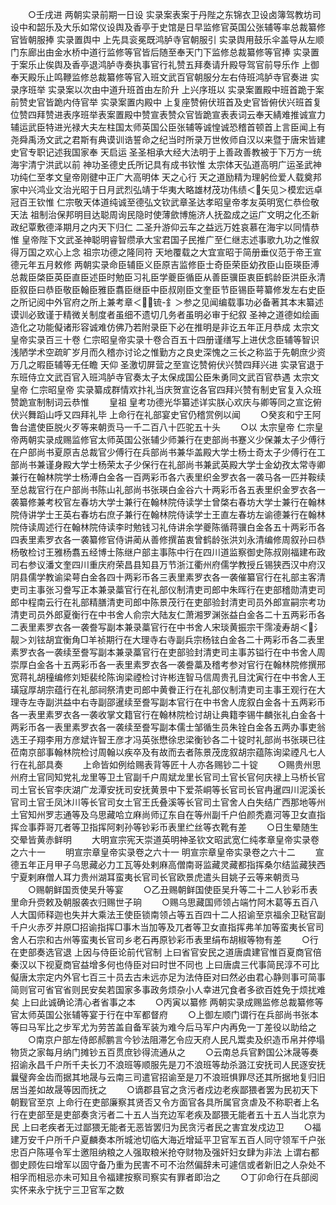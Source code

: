 <!-- { "loadSidebar": true } -->
　　○壬戌进  两朝实录前期一日设  实录案表案于丹陛之东锦衣卫设卤簿驾教坊司设中和韶乐及大乐如常仪设舆及香亭于史馆是日早监修官英国公张辅等率总裁纂修官皆朝服捧  实录置舆中  上先具衮冕既鸿胪寺官朝服引  实录舆用鼓乐伞盖导从左顺门东廊出由金水桥中道行监修等官皆后随至奉天门下监修总裁纂修等官捧  实录置于案乐止俟舆及香亭退鸿胪寺奏执事官行礼赞五拜奏请升殿导驾官前导乐作  上御奉天殿乐止鸣鞭监修总裁纂修等官入班文武百官朝服分左右侍班鸿胪寺官奏进  实录序班举  实录案以次由中道升班首由左阶升  上兴序班以  实录案置殿中班首跪于案前赞史官皆跪内侍官举  实录案置内殿中  上复座赞俯伏班首及史官皆俯伏兴班首复位赞四拜赞进表序班举表案置殿中赞宣表赞众官皆跪宣表表词云奉天綪难推诚宣力辅运武臣特进光禄大夫左柱国太师英国公臣张辅等诚惶诚恐稽首顿首上言臣闻上有尧舜禹汤文武之君斯有典谟训诰誓命之纪当时所录万世攸师自汉以来暨于唐宋皆建史官专职记述我国家奉  天启运  圣圣相承大经大法明于上善政善教被于下万方一统海宇清宁洪武以前  神功圣德史氏所记具有成书钦惟  太宗体天弘道高明广运圣武神功纯仁至孝文皇帝刚徤中正广大高明体  天之心行  天之道励精为理躬俭爱人载奠邦家中兴鸿业文治光昭于日月武烈弘靖于华夷大略雄材茂功伟绩＜矢见＞模宏远卓冠百王钦惟  仁宗敬天体道纯诚至德弘文钦武章圣达孝昭皇帝孝友英明宽仁恭俭敬  天法  祖制治保邦明目达聪周询民隐时使薄歛博施济人抚盈成之运广文明之化丕新政纪覃敷德泽期月之内天下归仁  二圣升游仰云车之益远万姓哀慕在海宇以同情恭惟  皇帝陛下文武圣神聪明睿智缵承大宝君国子民推广至仁继志述事歌九功之惟叙得万国之欢心上念  祖宗功德之隆同符  天地覆载之大宜宣昭于简册垂仪范于帝王宣德元年五月敕修  两朝实录命臣辅臣义臣原吉监修臣士奇臣荣臣幼孜臣山臣瑛臣溥总裁臣棨臣英臣直臣述臣时勉臣习礼臣学夔臣循臣从善臣骥臣衷臣鹤龄臣洪臣永清臣叙臣曰恭臣敬臣翰臣雅臣翥臣继臣中臣叔刚臣文奎臣节臣锡臣萼纂修发左右史臣之所记阅中外官府之所上兼考章＜锍-釒＞参之见闻编载事功必备著其本末纂述谟训必致谨于精微关制度者虽细不遗切几务者虽明必审于纪叙  圣神之道德如绘画造化之功能儗诸形容诚难仿佛乃若附录臣下必在推明是非讫五年正月恭成  太宗文皇帝实录百三十卷  仁宗昭皇帝实录十卷合百五十四册谨缮写上进伏念臣辅等智识浅陋学术空疏旷岁月而久稽亦讨论之惟勤方之良史深愧之三长之称监于先朝庶少资万几之暇臣辅等无任瞻  天仰  圣激切屏营之至宣讫赞俯伏兴赞四拜兴进  实录官退于东班侍立文武百官入班鸿胪寺官奏太子太保成国公臣朱勇同文武百官恭遇  太宗文皇帝  仁宗昭皇帝  实录纂成群情欢抃礼当庆贺宣讫各官四拜兴赞有制史官复入众班赞跪宣制制词云恭惟
　　皇祖  皇考功德光华纂述详实朕心欢庆与卿等同之宣讫俯伏兴舞蹈山呼又四拜礼毕  上命行在礼部宴史官仍稽赏例以闻
　　○癸亥和宁王阿鲁台遣使臣脱火歹等来朝贡马一千二百八十匹驼五十头
　　○以  太宗皇帝  仁宗皇帝两朝实录成赐监修官太师英国公张辅少师兼行在吏部尚书蹇义少保兼太子少傅行在户部尚书夏原吉总裁官少傅行在兵部尚书兼华盖殿大学士杨士奇太子少傅行在工部尚书兼谨身殿大学士杨荣太子少保行在礼部尚书兼武英殿大学士金幼孜太常寺卿兼行在翰林院学士杨溥白金各一百两彩币各六表里织金罗衣各一袭马各一匹并鞍续至总裁官行在户部尚书陈山礼部尚书张瑛白金谷六十两彩币各五表里织金罗衣各一袭纂修兼考校官左春坊大学士兼行在翰林院侍读学士曾棨右春坊大学士兼行在翰林院侍讲学士王英右春坊右庶子兼行在翰林院侍读学士王直左春坊左谕德兼行在翰林院侍读周述行在翰林院侍读李时勉钱习礼侍讲余学夔陈循蒋骥白金各五十两彩币各四表里素罗衣各一袭纂修官侍讲蔺从善修撰苖衷曾鹤龄张洪刘永清编修周叙孙曰恭杨敬检讨王雅杨翥五经博士陈继户部主事陈中行在四川道监察御史陈叔刚福建布政司右参议潘文奎四川重庆府荣昌县知县万节浙江衢州府儒学教授丘锡狭西汉中府汉阴县儒学教谕梁萼白金各四十两彩币各三表里素罗衣各一袭催纂官行在礼部主客清吏司主事张习誊写正本兼录藁官行在礼部仪制清吏司郎中朱晖行在吏部稽勋清吏司郎中程南云行在礼部精膳清吏司郎中陈景茂行在吏部验封清吏司员外郎宣嗣宗考功清吏司员外郎夏衡行在中书舍人俞宗大陆友仁萧湘罗渊张益白金各二十五两彩币各二表里素罗衣各一袭誊写副本兼录藁官行在中书舍人宋琰黄振宗干霈凌寿胡＜氵靓＞刘铉胡宜衡角□羊祯期行在大理寺右寺副兵宗杨铉白金各二十两彩币各二表里素罗衣各一袭续至誊写副本兼录藁官行在吏部验封清吏司主事苏镒行在中书舍人周崇厚白金各十五两彩币各一表里素罗衣各一袭誊藁及稽考参对官行在翰林院修撰邢宽蒋礼胡穜编修刘矩裴纶陈询梁禋检讨许彬连智马信周贵孔目沈寅行在中书舍人王璜寇厚胡宗蕴行在礼部祠祭清吏司郎中黄餋正行在礼部仪制清吏司主事王观行在大理寺左寺副洪益中右寺副邵暹续至誊写副本官行在中书舍人庞叙白金各十五两彩币各一表里素罗衣各一袭收掌文籍官行在翰林院检讨胡让典籍李锡牛麟张礼白金各十两彩币各一表里素罗衣各一袭续至誊写副本儒士邹循生员朱铨白金各五两办事吏翁选王子翔李用方彦斌许智王彦才冯英张懋徐忠梁衡钞各二十锭时礼部尚书张瑛已往莅南京部事翰林院检讨周翰以疾卒及有故而去者陈景茂庞叙胡宗蕴陈询梁禋凡七人行在礼部具奏
　　上命皆如例给赐表背等匠十人亦各赐钞二十锭
　　○赐贵州思州府土官同知党礼龙里等卫土官副千户周斌龙里长官司土官长官何庆禄上马桥长官司土官长官李庆湖广龙潭安抚司安抚黄景中下爱茶峒等长官司长官冉暹四川泥溪长官司土官壬凤沐川等长官司女土官王氏叠溪等长官司土官舍人白失结广西那地等州土官知州罗志通等及乌思藏哈立麻尚师辽东自在等州副千户伯颜秃嘉河等卫女直指挥佥事莽哥兀者等卫指挥阿剌孙等钞彩币表里纻丝等衣靴有差
　　○日生晕随生交晕皆黄赤鲜明
　　大明宣宗宪天崇道英明神圣钦文昭武宽仁纯孝章皇帝实录卷之六十一
　　明宣宗章皇帝实录卷之六十一
明宣宗章皇帝实录卷之六十二
　　宣德五年正月甲子乌思藏必力工瓦等处剌麻高僧南哥监藏灵藏都指挥桑尔结监藏狭西宁夏剌麻僧人耳力贵州湖耳蛮夷长官司长官欧景虎遣头目姚子云等来朝贡马
　　○赐朝鲜国贡使吴升等宴
　　○乙丑赐朝鲜国使臣吴升等二十二人钞彩币表里命升赍敕及朝服袭衣归赐世子珦
　　○赐乌思藏国师领占端竹阿木葛等五百八人大国师释迦也失并大乘法王使臣锁南领占等五百四十二人招谕至京福余卫鞑官副千户火赤歹并原□招谕指挥□事木当加等及兀者等卫女直指挥弗羊加等蛮夷长官司舍人石宗和古州等蛮夷长官司乡老石再原钞彩币表里绢布胡椒等物有差
　　○行在吏部奏选官退  上因与侍臣论前代官制  上曰省官安民之道唐虞建官惟百夏商官倍秦汉以下视夏商官益增多何也侍臣对曰时世不同也  上曰唐虞三代事简民淳不可比儗唐太宗定内外官七百三十员去古未远亦足为法侍臣对曰然必由君心静则事可简事简则官可省官省则民安矣若国家多事政务烦杂小人幸进冗食者多欲百姓免于烦扰难矣  上曰此诚确论清心者省事之本
　　○丙寅以纂修  两朝实录成赐监修总裁纂修等官太师英国公张辅等宴于行在中军都督府
　　○上御左顺门谓行在兵部尚书张本等曰马军比之步军尤为劳苦盖自备军装为难今后马军户内再免一丁差役以助给之
　　○南京户部左侍郎郝鹏言今钞法阻滞乞令应天府人民凡鬻卖及织造币帛并停塌物货之家每月纳门摊钞五百贯庶钞得流通从之
　　○云南总兵官黔国公沐晟等奏招谕永昌千户所千夫长刀不浪班等顺服先是刀不浪班等劫杀潞江安抚司人民逐安抚曩璧奔金齿而据其地晟与云南三司遣官招谕至是刀不浪班惧罪尽还其所据地复归旧居当差如故晟等因而抚之
　　○谪郡县官之贪污者戍边老疾鄙猥者罢为民初天下朝觐官至京  上命行在吏部廉察其贤否又令方面官各具所属官贪虐及不称职者上名行在吏部至是吏部奏贪污者二十五人当充边军老疾及鄙猥无能者五十五人当北京为民  上曰老疾者无过鄙猥无能者无恶皆罢归为民贪污者民之害宜发戍边卫
　　○福建万安千户所千户夏麟奏本所城池切临大海近增延平卫官军五百人同守领军千户张忠百户陈璂令军士邀阻纳粮之人强取粮米抢夺财物及强奸妇女肆为非法  上谓右都御史顾佐曰增军以固守备乃重为民害不可不治然偏辞未可遽信或者新旧之人杂处不相孚而相忌亦未可知且令福建按察司察实有罪者即治之
　　○丁卯命行在兵部阅实怀来永宁抚宁三卫官军之数
